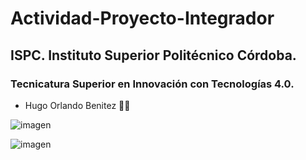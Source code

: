 # Actividad-Proyecto-Integrador

## ISPC. Instituto Superior Politécnico Córdoba.


### Tecnicatura Superior en Innovación con Tecnologías 4.0.
 
- Hugo Orlando Benitez  :student: 




![imagen](https://user-images.githubusercontent.com/106201537/182015855-b4b03cbe-8fdc-4b0f-95bc-bc8b9dac0ef4.png)

![imagen](https://user-images.githubusercontent.com/106201537/182090588-25b2dd43-bc6e-4f63-8ec8-110110d5c7b5.png)





